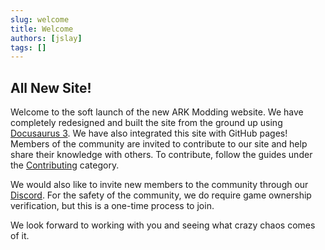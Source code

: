 ```yaml
---
slug: welcome
title: Welcome
authors: [jslay]
tags: []
---
```

## All New Site!
Welcome to the soft launch of the new ARK Modding website. We have completely
redesigned and built the site from the ground up using 
[Docusaurus 3](https://docusaurus.io/). We have also integrated this site
with GitHub pages! Members of the community are invited to contribute to our 
site and help share their knowledge with others. To contribute, follow the 
guides under the [Contributing](/category/contributing) category.

We would also like to invite new members to the community through our 
[Discord](https://dicsord.arkmodding.net). For the safety of the community,
we do require game ownership verification, but this is a one-time process
to join.

We look forward to working with you and seeing what crazy chaos comes of it.
